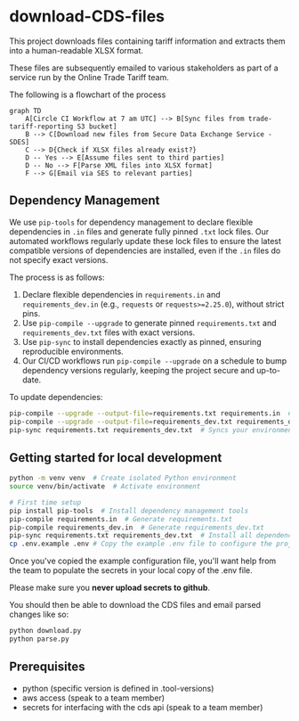 # download-CDS-files

This project downloads files containing tariff information and extracts them
into a human-readable XLSX format.

These files are subsequently emailed to various stakeholders as part of a service run
by the Online Trade Tariff team.

The following is a flowchart of the process

```mermaid
graph TD
    A[Circle CI Workflow at 7 am UTC] --> B[Sync files from trade-tariff-reporting S3 bucket]
    B --> C[Download new files from Secure Data Exchange Service - SDES]
    C --> D{Check if XLSX files already exist?}
    D -- Yes --> E[Assume files sent to third parties]
    D -- No --> F[Parse XML files into XLSX format]
    F --> G[Email via SES to relevant parties]
```

## Dependency Management

We use `pip-tools` for dependency management to declare flexible dependencies in `.in` files and generate fully pinned `.txt` lock files. Our automated workflows regularly update these lock files to ensure the latest compatible versions of dependencies are installed, even if the `.in` files do not specify exact versions.

The process is as follows:

1. Declare flexible dependencies in `requirements.in` and `requirements_dev.in` (e.g., `requests` or `requests>=2.25.0`), without strict pins.
2. Use `pip-compile --upgrade` to generate pinned `requirements.txt` and `requirements_dev.txt` files with exact versions.
3. Use `pip-sync` to install dependencies exactly as pinned, ensuring reproducible environments.
4. Our CI/CD workflows run `pip-compile --upgrade` on a schedule to bump dependency versions regularly, keeping the project secure and up-to-date.

To update dependencies:

```bash
pip-compile --upgrade --output-file=requirements.txt requirements.in  # Generates requirements.txt
pip-compile --upgrade --output-file=requirements_dev.txt requirements_dev.in  # Generates requirements_dev.txt
pip-sync requirements.txt requirements_dev.txt  # Syncs your environment
```

## Getting started for local development

```bash
python -m venv venv  # Create isolated Python environment
source venv/bin/activate  # Activate environment

# First time setup
pip install pip-tools  # Install dependency management tools
pip-compile requirements.in  # Generate requirements.txt
pip-compile requirements_dev.in  # Generate requirements_dev.txt
pip-sync requirements.txt requirements_dev.txt  # Install all dependencies
cp .env.example .env # Copy the example .env file to configure the project
```

Once you've copied the example configuration file, you'll want help from the team to populate the secrets
in your local copy of the .env file.

Please make sure you **never upload secrets to github**.

You should then be able to download the CDS files and email parsed changes like so:

```bash
python download.py
python parse.py
```

## Prerequisites

- python (specific version is defined in .tool-versions)
- aws access (speak to a team member)
- secrets for interfacing with the cds api (speak to a team member)
